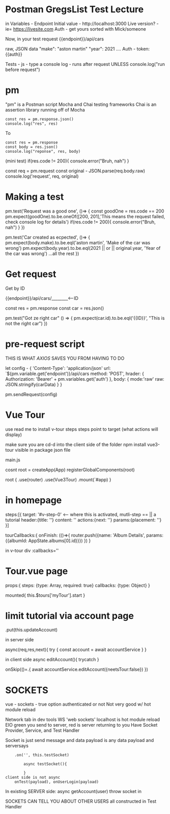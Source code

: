 # Postman GregsList Test Lecture

in Variables - Endpoint
    Initial value - http://localhost:3000
        Live version? - ie= https://livesite.com
    Auth - get yours sorted with Mick/someone

Now, in your test request
{{endpoint}}/api/cars

raw, JSON data
"make": "aston martin"
"year": 2021
....
Auth - token: {{auth}}

Tests - js - type a console log - runs after request
UNLESS
console.log("run before request")

#   pm
"pm" is a Postman script
    Mocha and Chai testing frameworks
        Chai is an assertion library
            running off of Mocha

    const res = pm.response.json()
    console.log("res", res)

To

    const res = pm.response
    const body = res.json()
    console.log("reponse", res, body)

(mini test)
    if(res.code != 200){
        console.error("Bruh, nah")
    }


const req = pm.request
const original - JSON.parse(req.body.raw)
console.log('request', req, original)
#   Making a test
 
 <!--           ⬇️ this is the test name -->
pm.test('Request was a good one', ()=> {
    const goodOne = res.code == 200 <!-- truthy-falsey-->
                                <!--⬇️ this os a term, we stopped using-->
    <!-- pm.expect(goodOne).to.be.true(['Was not a good one') -->
    pm.expect(goodOne).to.be.oneOf([200, 201],'This means the request failed, check console log for details')
    if(res.code != 200){
        console.error("Bruh, nah")
    }
})

pm.test('Car created as ecpected', ()=> {
    pm.expect(body.make).to.be.eql('aston martin', 'Make of the car was wrong')
    pm.expect(body.year).to.be.eql(2021 || or || original.year, 'Year of the car was wrong')
    ...all the rest
})

#   Get request

Get by ID

{{endpoint}}/api/cars/________<--ID

const res = pm.response
const car = res.json()

pm.test("Got ze right car" () => {
    pm.expect(car.id).to.be.eql('{{ID}}', "This is not the right car")
})


#   pre-request script

THIS IS WHAT *AXIOS* SAVES YOU FROM HAVING TO DO

let config - {
    'Content-Type': 'application/json'
    url: `${pm.variable.get('endpoint')}/api/cars
    method: 'POST',
    hrader: {
        Authorization: 'Bearer' + pm.variables.get('auth')
    },
    body: {
        mode:'raw'
        raw: JSON.stringify(carData)
    }
}

pm.sendRequest(config)

# Vue Tour
use read me to install
v-tour
    steps
        steps point to target (what actions will display)
        
make sure you are cd-d into the client side of the folder
    npm install vue3-tour
        visible in package json file

main.js

cosnt root = createApp(App)
registerGlobalComponents(root)

root {
    .use(router)
    .use(Vue3Tour)
    .mount(`#app)
    }

#   in homepage

steps:[{
    target: '#v-step-0' <-- where this is activated, mutli-step == || a tutorial
    header:{title: ''}
    content: ''
    actions:{next: ''}
    params:{placement: ''}
}]

tourCallbacks:{
    onFinish: (()=>{
        router.push({name: 'Album Details', params:{{albumId: AppState.albums[0].id}}})
    })
}

in v-tour div :callbacks=''

#   Tour.vue page

<v-tour name='myTours' :steps="ssteps" :callbacks="tourCallbacks">

props:{
    steps: {type: Array, required: true}
    callbacks: {type: Object}
}

mounted{
    this.$tours['myTour'].start
}

# limit tutorial via account page

.put(this.updateAccount)

in server side

async(req,res,next){
    try {
        const account = await accountService
    }
}

in client side
async editAccount(){
    trycatch
}


onSkip(()=.{
    await accountService.editAccount({neetsTour:false})
})


# SOCKETS
vue - sockets - true
option authenticated or not
Not very good w/ hot module reload

Network tab in dev tools
    WS
        'web sockets'
            localhost is hot module reload
            EIO
                green you send to server, red is server returning to you
Have Socket Provider, Service, and Test Handler

Socket is just send message and data
    payload is any data
        payload and serversays

        .on('', this.testSocket)

            async testSocket(){

            }
    client side is not async
        onTest(payload), onUserLogin(payload)


In existing SERVER side: async getAccount(user) throw socket in

SOCKETS CAN TELL YOU ABOUT OTHER USERS
all constructed in Test Handler